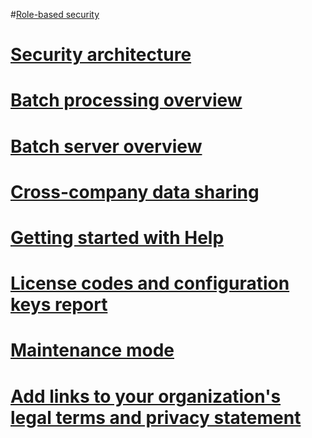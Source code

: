 #[Role-based security](role-based-security.md)
# [Security architecture](security-architecture.md)
# [Batch processing overview](batch-processing-overview.md)
# [Batch server overview](batch-server-overview.md)
# [Cross-company data sharing](cross-company-data-sharing.md)
# [Getting started with Help](help-get-started.md)
# [License codes and configuration keys report](license-codes-configuration-keys-report.md)
# [Maintenance mode](maintenance-mode.md)
# [Add links to your organization's legal terms and privacy statement](legal-terms-privacy-statement.md)
